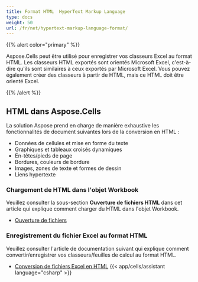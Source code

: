```yaml
---
title: Format HTML  HyperText Markup Language
type: docs
weight: 50
url: /fr/net/hypertext-markup-language-format/
---
```


{{% alert color="primary" %}} 

Aspose.Cells peut être utilisé pour enregistrer vos classeurs Excel au format HTML. Les classeurs HTML exportés sont orientés Microsoft Excel, c'est-à-dire qu'ils sont similaires à ceux exportés par Microsoft Excel. Vous pouvez également créer des classeurs à partir de HTML, mais ce HTML doit être orienté Excel.

{{% /alert %}} 
## **HTML dans Aspose.Cells**
La solution Aspose prend en charge de manière exhaustive les fonctionnalités de document suivantes lors de la conversion en HTML :

- Données de cellules et mise en forme du texte
- Graphiques et tableaux croisés dynamiques
- En-têtes/pieds de page
- Bordures, couleurs de bordure
- Images, zones de texte et formes de dessin
- Liens hypertexte
### **Chargement de HTML dans l'objet Workbook**
Veuillez consulter la sous-section **Ouverture de fichiers HTML** dans cet article qui explique comment charger du HTML dans l'objet Workbook.

- [Ouverture de fichiers](/cells/fr/net/opening-files-with-different-formats/#openingfileswithdifferentformats-openinghtmlfiles)
### **Enregistrement du fichier Excel au format HTML**
Veuillez consulter l'article de documentation suivant qui explique comment convertir/enregistrer vos classeurs/feuilles de calcul au format HTML.

- [Conversion de fichiers Excel en HTML](/cells/fr/net/convert-workbook-to-different-formats/#convertworkbooktodifferentformats-convertingexcelworkbooktohtml)
{{< app/cells/assistant language="csharp" >}}
